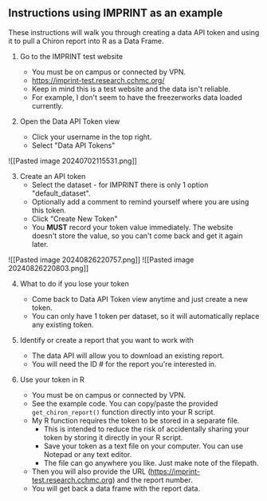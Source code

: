 
## Instructions using IMPRINT as an example

These instructions will walk you through creating a data API token and using it to pull a Chiron report into R as a Data Frame.

1. Go to the IMPRINT test website
	- You must be on campus or connected by VPN.
	- https://imprint-test.research.cchmc.org/
	- Keep in mind this is a test website and the data isn't reliable.
	- For example, I don't seem to have the freezerworks data loaded currently.
	
2. Open the Data API Token view
	- Click your username in the top right.
	- Select "Data API Tokens"

![[Pasted image 20240702115531.png]]

	
3. Create an API token
	- Select the dataset - for IMPRINT there is only 1 option "default_dataset".
	- Optionally add a comment to remind yourself where you are using this token.
	- Click "Create New Token"
	- You **MUST** record your token value immediately. The website doesn't store the value, so you can't come back and get it again later.

![[Pasted image 20240826220757.png]]
![[Pasted image 20240826220803.png]]


4. What to do if you lose your token
	- Come back to Data API Token view anytime and just create a new token.
	- You can only have 1 token per dataset, so it will automatically replace any existing token.
	
5. Identify or create a report that you want to work with
	- The data API will allow you to download an existing report.
	- You will need the ID # for the report you're interested in.
	
6. Use your token in R
	- You must be on campus or connected by VPN.
	- See the example code. You can copy/paste the provided `get_chiron_report()` function directly into your R script.
	- My R function requires the token to be stored in a separate file.
		- This is intended to reduce the risk of accidentally sharing your token by storing it directly in your R script.
		- Save your token as a text file on your computer. You can use Notepad or any text editor.
		- The file can go anywhere you like. Just make note of the filepath.
	- Then you will also provide the URL (https://imprint-test.research.cchmc.org) and the report number.
	- You will get back a data frame with the report data.